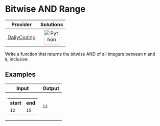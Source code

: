 # Bitwise AND Range

<!-- INFO TABLE BEGIN -->

| Provider                                              | Solutions                                                                                                                                        |
| :---------------------------------------------------: | :----------------------------------------------------------------------------------------------------------------------------------------------: |
| [DailyCoding](../../../docs/providers/DailyCoding.md) | [<img src="https://res.cloudinary.com/rascaltwo/image/upload/v1631924087/python_xzdlti.svg" alt="Python" title="Python" width="50" />](solve.py) |

<!-- INFO TABLE END -->

Write a function that returns the bitwise AND of all integers between `M` and `N`, inclusive.

## Examples

| Input                                                                                 | Output |
| ------------------------------------------------------------------------------------- | ------ |
| <table><tr><th>start</th><th>end</th></tr><tr><td>`12`</td><td>`15`</td></tr></table> | `12`   |
